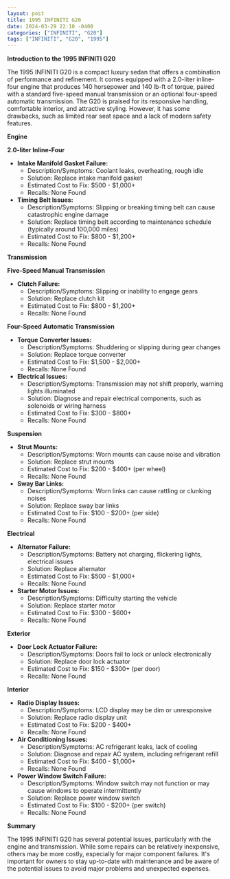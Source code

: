```yaml
---
layout: post
title: 1995 INFINITI G20
date: 2024-03-29 22:10 -0400
categories: ["INFINITI", "G20"]
tags: ["INFINITI", "G20", "1995"]
---
```

**Introduction to the 1995 INFINITI G20**

The 1995 INFINITI G20 is a compact luxury sedan that offers a combination of performance and refinement. It comes equipped with a 2.0-liter inline-four engine that produces 140 horsepower and 140 lb-ft of torque, paired with a standard five-speed manual transmission or an optional four-speed automatic transmission. The G20 is praised for its responsive handling, comfortable interior, and attractive styling. However, it has some drawbacks, such as limited rear seat space and a lack of modern safety features.

**Engine**

**2.0-liter Inline-Four**

* **Intake Manifold Gasket Failure:**
    * Description/Symptoms: Coolant leaks, overheating, rough idle
    * Solution: Replace intake manifold gasket
    * Estimated Cost to Fix: $500 - $1,000+
    * Recalls: None Found
* **Timing Belt Issues:**
    * Description/Symptoms: Slipping or breaking timing belt can cause catastrophic engine damage
    * Solution: Replace timing belt according to maintenance schedule (typically around 100,000 miles)
    * Estimated Cost to Fix: $800 - $1,200+
    * Recalls: None Found

**Transmission**

**Five-Speed Manual Transmission**

* **Clutch Failure:**
    * Description/Symptoms: Slipping or inability to engage gears
    * Solution: Replace clutch kit
    * Estimated Cost to Fix: $800 - $1,200+
    * Recalls: None Found

**Four-Speed Automatic Transmission**

* **Torque Converter Issues:**
    * Description/Symptoms: Shuddering or slipping during gear changes
    * Solution: Replace torque converter
    * Estimated Cost to Fix: $1,500 - $2,000+
    * Recalls: None Found
* **Electrical Issues:**
    * Description/Symptoms: Transmission may not shift properly, warning lights illuminated
    * Solution: Diagnose and repair electrical components, such as solenoids or wiring harness
    * Estimated Cost to Fix: $300 - $800+
    * Recalls: None Found

**Suspension**

* **Strut Mounts:**
    * Description/Symptoms: Worn mounts can cause noise and vibration
    * Solution: Replace strut mounts
    * Estimated Cost to Fix: $200 - $400+ (per wheel)
    * Recalls: None Found
* **Sway Bar Links:**
    * Description/Symptoms: Worn links can cause rattling or clunking noises
    * Solution: Replace sway bar links
    * Estimated Cost to Fix: $100 - $200+ (per side)
    * Recalls: None Found

**Electrical**

* **Alternator Failure:**
    * Description/Symptoms: Battery not charging, flickering lights, electrical issues
    * Solution: Replace alternator
    * Estimated Cost to Fix: $500 - $1,000+
    * Recalls: None Found
* **Starter Motor Issues:**
    * Description/Symptoms: Difficulty starting the vehicle
    * Solution: Replace starter motor
    * Estimated Cost to Fix: $300 - $600+
    * Recalls: None Found

**Exterior**

* **Door Lock Actuator Failure:**
    * Description/Symptoms: Doors fail to lock or unlock electronically
    * Solution: Replace door lock actuator
    * Estimated Cost to Fix: $150 - $300+ (per door)
    * Recalls: None Found

**Interior**

* **Radio Display Issues:**
    * Description/Symptoms: LCD display may be dim or unresponsive
    * Solution: Replace radio display unit
    * Estimated Cost to Fix: $200 - $400+
    * Recalls: None Found
* **Air Conditioning Issues:**
    * Description/Symptoms: AC refrigerant leaks, lack of cooling
    * Solution: Diagnose and repair AC system, including refrigerant refill
    * Estimated Cost to Fix: $400 - $1,000+
    * Recalls: None Found
* **Power Window Switch Failure:**
    * Description/Symptoms: Window switch may not function or may cause windows to operate intermittently
    * Solution: Replace power window switch
    * Estimated Cost to Fix: $100 - $200+ (per switch)
    * Recalls: None Found

**Summary**

The 1995 INFINITI G20 has several potential issues, particularly with the engine and transmission. While some repairs can be relatively inexpensive, others may be more costly, especially for major component failures. It's important for owners to stay up-to-date with maintenance and be aware of the potential issues to avoid major problems and unexpected expenses.
